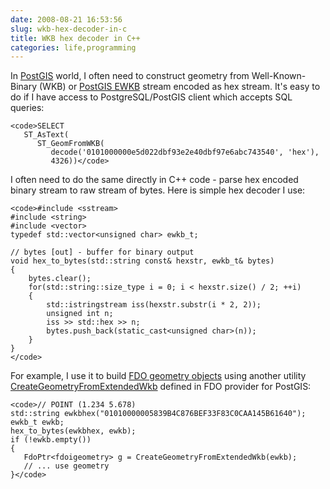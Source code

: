 ```yaml
---
date: 2008-08-21 16:53:56
slug: wkb-hex-decoder-in-c
title: WKB hex decoder in C++
categories: life,programming
---
```


In [PostGIS](http://www.postgis.org/) world, I often need to construct geometry from Well-Known-Binary (WKB) or [PostGIS EWKB](http://www.postgis.org/documentation/manual-1.3/ch04.html) stream encoded as hex stream. It's easy to do if I have access to PostgreSQL/PostGIS client which accepts SQL queries:

    
    <code>SELECT
       ST_AsText(
          ST_GeomFromWKB(
             decode('0101000000e5d022dbf93e2e40dbf97e6abc743540', 'hex'),
             4326))</code>








I often need to do the same directly in C++ code - parse hex encoded binary stream to raw stream of bytes. Here is simple hex decoder I use:


    
    <code>#include <sstream>
    #include <string>
    #include <vector>
    typedef std::vector<unsigned char> ewkb_t;
    
    // bytes [out] - buffer for binary output
    void hex_to_bytes(std::string const& hexstr, ewkb_t& bytes)
    {
        bytes.clear();
        for(std::string::size_type i = 0; i < hexstr.size() / 2; ++i)
        {                   
            std::istringstream iss(hexstr.substr(i * 2, 2));
            unsigned int n;
            iss >> std::hex >> n;
            bytes.push_back(static_cast<unsigned char>(n));
        }
    }
    </code>








For example, I use it to build [FDO geometry objects](http://trac.osgeo.org/fdo/browser/trunk/Providers/PostGIS/Src/Provider/PgGeometry.h) using another utility [CreateGeometryFromExtendedWkb](http://trac.osgeo.org/fdo/browser/trunk/Providers/PostGIS/Src/Provider/PgGeometry.cpp?rev=3904#L284) defined in FDO provider for PostGIS:

    
    <code>// POINT (1.234 5.678)
    std::string ewkbhex("01010000005839B4C876BEF33F83C0CAA145B61640");
    ewkb_t ewkb;
    hex_to_bytes(ewkbhex, ewkb);
    if (!ewkb.empty())
    {
       FdoPtr<fdoigeometry> g = CreateGeometryFromExtendedWkb(ewkb);
       // ... use geometry
    }</code>




